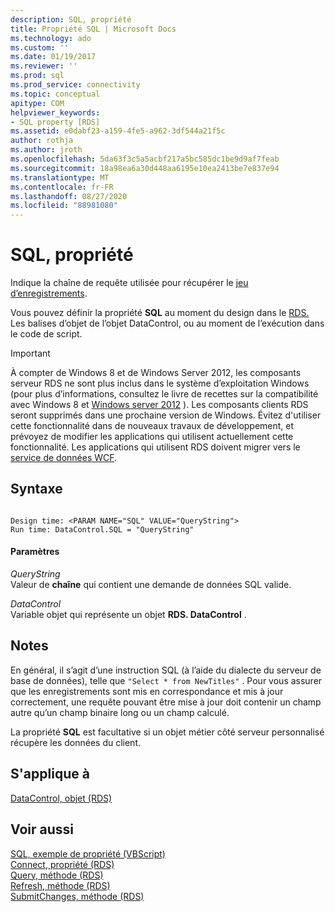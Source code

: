 ```yaml
---
description: SQL, propriété
title: Propriété SQL | Microsoft Docs
ms.technology: ado
ms.custom: ''
ms.date: 01/19/2017
ms.reviewer: ''
ms.prod: sql
ms.prod_service: connectivity
ms.topic: conceptual
apitype: COM
helpviewer_keywords:
- SQL property [RDS]
ms.assetid: e0dabf23-a159-4fe5-a962-3df544a21f5c
author: rothja
ms.author: jroth
ms.openlocfilehash: 5da63f3c5a5acbf217a5bc585dc1be9d9af7feab
ms.sourcegitcommit: 18a98ea6a30d448aa6195e10ea2413be7e837e94
ms.translationtype: MT
ms.contentlocale: fr-FR
ms.lasthandoff: 08/27/2020
ms.locfileid: "88981080"
---
```

# <a name="sql-property"></a>SQL, propriété
Indique la chaîne de requête utilisée pour récupérer le [jeu d’enregistrements](../ado-api/recordset-object-ado.md).  
  
 Vous pouvez définir la propriété **SQL** au moment du design dans le [RDS. ](./datacontrol-object-rds.md) Les balises d’objet de l’objet DataControl, ou au moment de l’exécution dans le code de script.  
  
> [!IMPORTANT]
>  À compter de Windows 8 et de Windows Server 2012, les composants serveur RDS ne sont plus inclus dans le système d’exploitation Windows (pour plus d’informations, consultez le livre de recettes sur la compatibilité avec Windows 8 et [Windows server 2012](https://www.microsoft.com/download/details.aspx?id=27416) ). Les composants clients RDS seront supprimés dans une prochaine version de Windows. Évitez d'utiliser cette fonctionnalité dans de nouveaux travaux de développement, et prévoyez de modifier les applications qui utilisent actuellement cette fonctionnalité. Les applications qui utilisent RDS doivent migrer vers le [service de données WCF](https://go.microsoft.com/fwlink/?LinkId=199565).  
  
## <a name="syntax"></a>Syntaxe  
  
```  
  
Design time: <PARAM NAME="SQL" VALUE="QueryString">  
Run time: DataControl.SQL = "QueryString"  
```  
  
#### <a name="parameters"></a>Paramètres  
 *QueryString*  
 Valeur de **chaîne** qui contient une demande de données SQL valide.  
  
 *DataControl*  
 Variable objet qui représente un objet **RDS. DataControl** .  
  
## <a name="remarks"></a>Notes  
 En général, il s’agit d’une instruction SQL (à l’aide du dialecte du serveur de base de données), telle que `"Select * from NewTitles"` . Pour vous assurer que les enregistrements sont mis en correspondance et mis à jour correctement, une requête pouvant être mise à jour doit contenir un champ autre qu’un champ binaire long ou un champ calculé.  
  
 La propriété **SQL** est facultative si un objet métier côté serveur personnalisé récupère les données du client.  
  
## <a name="applies-to"></a>S'applique à  
 [DataControl, objet (RDS)](./datacontrol-object-rds.md)  
  
## <a name="see-also"></a>Voir aussi  
 [SQL, exemple de propriété (VBScript)](./sql-property-example-vbscript.md)   
 [Connect, propriété (RDS)](./connect-property-rds.md)   
 [Query, méthode (RDS)](./query-method-rds.md)   
 [Refresh, méthode (RDS)](./refresh-method-rds.md)   
 [SubmitChanges, méthode (RDS)](./submitchanges-method-rds.md)